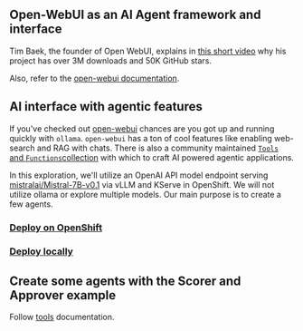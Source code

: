 ## Open-WebUI as an AI Agent framework and interface

Tim Baek, the founder of Open WebUI, explains in [this short video](https://youtu.be/-yyMSBARfgM?si=xriJzGZsZvDVI3Hz)
why his project has over 3M downloads and 50K GitHub stars.

Also, refer to the [open-webui documentation](https://docs.openwebui.com/).

## AI interface with agentic features

If you've checked out [open-webui](https://docs.openwebui.com/) chances are you got up and running quickly with `ollama`.
`open-webui` has a ton of cool features like enabling web-search and RAG with chats. There is also a community maintained
[`Tools` and `Functions`collection](https://docs.openwebui.com/features/plugin/) with which to craft AI powered agentic
applications.

In this exploration, we'll utilize an OpenAI API model endpoint serving
[mistralai/Mistral-7B-v0.1](https://huggingface.co/mistralai/Mistral-7B-v0.1) via vLLM and KServe in OpenShift.
We will not utilize ollama or explore multiple models. Our main purpose is to create a few agents.

### [Deploy on OpenShift](./openshift-deploy/README.md)

### [Deploy locally](./local/README.md)

## Create some agents with the Scorer and Approver example

Follow [tools](./tools/README.md) documentation.
